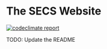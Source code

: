 # The SECS Website

[![codeclimate report](https://codeclimate.com/github/MSU-SECS/website.png)](https://codeclimate.com/github/MSU-SECS/website)

TODO: Update the README
